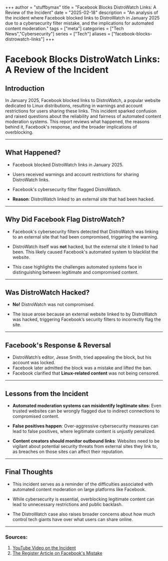 +++
author = "stuffbymax"
title = "Facebook Blocks DistroWatch Links: A Review of the Incident"
date = "2025-02-18"
description = "An analysis of the incident where Facebook blocked links to DistroWatch in January 2025 due to a cybersecurity filter mistake, and the implications for automated content moderation."
tags = ["meta"]
categories = ["Tech News","Cybersecurity"]
series = ["Tech"]
aliases = ["facebook-blocks-distrowatch-links"]
+++

# Facebook Blocks DistroWatch Links: A Review of the Incident

## **Introduction**

In January 2025, Facebook blocked links to DistroWatch, a popular website dedicated to Linux distributions, resulting in warnings and account restrictions for users sharing these links. This incident sparked confusion and raised questions about the reliability and fairness of automated content moderation systems. This report reviews what happened, the reasons behind it, Facebook's response, and the broader implications of overblocking.

---

## **What Happened?**

- Facebook blocked DistroWatch links in January 2025.  

- Users received warnings and account restrictions for sharing DistroWatch links.  

- Facebook's cybersecurity filter flagged DistroWatch.  

- **Reason**: DistroWatch linked to an external site that had been hacked.  

---

## **Why Did Facebook Flag DistroWatch?**

- Facebook's cybersecurity filters detected that DistroWatch was linking to an external site that had been compromised, triggering the warning.

- DistroWatch itself was **not** hacked, but the external site it linked to had been. This likely caused Facebook's automated system to blacklist the website.  

- This case highlights the challenges automated systems face in distinguishing between legitimate and compromised content.

---

## **Was DistroWatch Hacked?**

- **No!** DistroWatch was not compromised.  

- The issue arose because an external website linked to by DistroWatch was hacked, triggering Facebook’s security filters to incorrectly flag the site.

---

## **Facebook's Response & Reversal**
- DistroWatch’s editor, Jesse Smith, tried appealing the block, but his account was locked.  
- Facebook later admitted the block was a mistake and lifted the ban.  
- Facebook clarified that **Linux-related content** was not being censored.  

---

## **Lessons from the Incident**
- **Automated moderation systems can misidentify legitimate sites**: Even trusted websites can be wrongly flagged due to indirect connections to compromised content.

- **False positives happen**: Over-aggressive cybersecurity measures can lead to false positives, where legitimate content is unjustly penalized.

- **Content creators should monitor outbound links**: Websites need to be vigilant about potential security threats from external sites they link to, as breaches on those sites can affect their reputation.

---

## **Final Thoughts**
- This incident serves as a reminder of the difficulties associated with automated content moderation on large platforms like Facebook.  

- While cybersecurity is essential, overblocking legitimate content can lead to unnecessary restrictions and public backlash.

- The DistroWatch case also raises broader concerns about how much control tech giants have over what users can share online.

---

### Sources:
1. [YouTube Video on the Incident](https://www.youtube.com/watch?v=xOdMTS6XVu4)
2. [The Register Article on Facebook's Mistake](https://www.theregister.com/2025/01/28/facebook_blocks_distrowatch/)
